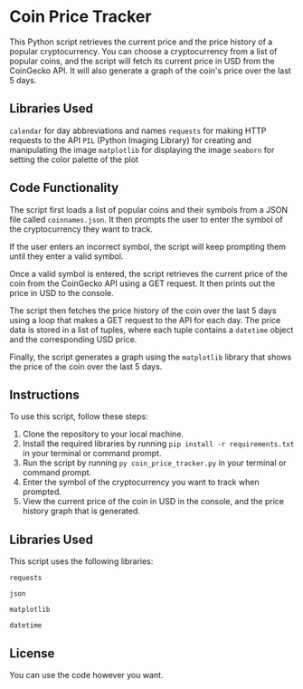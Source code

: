 # Coin Price Tracker


This Python script retrieves the current price and the price history of a popular cryptocurrency. You can choose a cryptocurrency from a list of popular coins, and the script will fetch its current price in USD from the CoinGecko API. It will also generate a graph of the coin's price over the last 5 days.



## Libraries Used

`calendar` for day abbreviations and names
`requests` for making HTTP requests to the API
`PIL` (Python Imaging Library) for creating and manipulating the image
`matplotlib` for displaying the image
`seaborn` for setting the color palette of the plot

## Code Functionality
The script first loads a list of popular coins and their symbols from a JSON file called `coinnames.json`. It then prompts the user to enter the symbol of the cryptocurrency they want to track.

If the user enters an incorrect symbol, the script will keep prompting them until they enter a valid symbol.

Once a valid symbol is entered, the script retrieves the current price of the coin from the CoinGecko API using a GET request. It then prints out the price in USD to the console.

The script then fetches the price history of the coin over the last 5 days using a loop that makes a GET request to the API for each day. The price data is stored in a list of tuples, where each tuple contains a `datetime` object and the corresponding USD price.

Finally, the script generates a graph using the `matplotlib` library that shows the price of the coin over the last 5 days.

## Instructions
To use this script, follow these steps:

1. Clone the repository to your local machine.
2. Install the required libraries by running `pip install -r requirements.txt` in your terminal or command prompt.
3. Run the script by running `py coin_price_tracker.py` in your terminal or command prompt.
4. Enter the symbol of the cryptocurrency you want to track when prompted.
5. View the current price of the coin in USD in the console, and the price history graph that is generated.

## Libraries Used
This script uses the following libraries:

`requests` 

`json`

`matplotlib`

`datetime`


## License

You can use the code however you want.